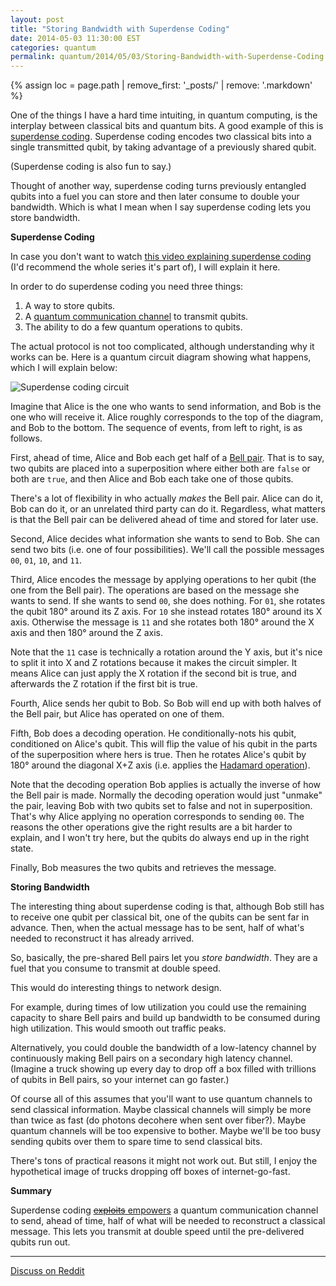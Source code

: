```yaml
---
layout: post
title: "Storing Bandwidth with Superdense Coding"
date: 2014-05-03 11:30:00 EST
categories: quantum
permalink: quantum/2014/05/03/Storing-Bandwidth-with-Superdense-Coding.html
---
```


{% assign loc = page.path | remove_first: '_posts/' | remove: '.markdown' %}

One of the things I have a hard time intuiting, in quantum computing, is the interplay between classical bits and quantum bits. A good example of this is [superdense coding](http://en.wikipedia.org/wiki/Superdense_coding). Superdense coding encodes two classical bits into a single transmitted qubit, by taking advantage of a previously shared qubit.

(Superdense coding is also fun to say.)

Thought of another way, superdense coding turns previously entangled qubits into a fuel you can store and then later consume to double your bandwidth. Which is what I mean when I say superdense coding lets you store bandwidth.

**Superdense Coding**

In case you don't want to watch [this video explaining superdense coding](http://www.youtube.com/watch?v=w5rCn593Dig) (I'd recommend the whole series it's part of), I will explain it here.

In order to do superdense coding you need three things:

1. A way to store qubits.
2. A [quantum communication channel](http://en.wikipedia.org/wiki/Quantum_channel) to transmit qubits.
3. The ability to do a few quantum operations to qubits.

The actual protocol is not too complicated, although understanding why it works can be. Here is a quantum circuit diagram showing what happens, which I will explain below:

<img style="max-width:100%;" alt="Superdense coding circuit" src="/assets/{{ loc }}/superdense-coding-circuit.png"/>

Imagine that Alice is the one who wants to send information, and Bob is the one who will receive it. Alice roughly corresponds to the top of the diagram, and Bob to the bottom. The sequence of events, from left to right, is as follows.

First, ahead of time, Alice and Bob each get half of a [Bell pair](http://en.wikipedia.org/wiki/Bell_state). That is to say, two qubits are placed into a superposition where either both are `false` or both are `true`, and then Alice and Bob each take one of those qubits.

There's a lot of flexibility in who actually *makes* the Bell pair. Alice can do it, Bob can do it, or an unrelated third party can do it. Regardless, what matters is that the Bell pair can be delivered ahead of time and stored for later use.

Second, Alice decides what information she wants to send to Bob. She can send two bits (i.e. one of four possibilities). We'll call the possible messages `00`, `01`, `10`, and `11`.

Third, Alice encodes the message by applying operations to her qubit (the one from the Bell pair). The operations are based on the message she wants to send. If she wants to send `00`, she does nothing. For `01`, she rotates the qubit 180° around its Z axis. For `10` she instead rotates 180° around its X axis. Otherwise the message is `11` and she rotates both 180° around the X axis and then 180° around the Z axis.

Note that the `11` case is technically a rotation around the Y axis, but it's nice to split it into X and Z rotations because it makes the circuit simpler. It means Alice can just apply the X rotation if the second bit is true, and afterwards the Z rotation if the first bit is true.

Fourth, Alice sends her qubit to Bob. So Bob will end up with both halves of the Bell pair, but Alice has operated on one of them.

Fifth, Bob does a decoding operation. He conditionally-nots his qubit, conditioned on Alice's qubit. This will flip the value of his qubit in the parts of the superposition where hers is true. Then he rotates Alice's qubit by 180° around the diagonal X+Z axis (i.e. applies the [Hadamard operation](http://en.wikipedia.org/wiki/Quantum_gate#Hadamard_gate)).

Note that the decoding operation Bob applies is actually the inverse of how the Bell pair is made. Normally the decoding operation would just "unmake" the pair, leaving Bob with two qubits set to false and not in superposition. That's why Alice applying no operation corresponds to sending `00`. The reasons the other operations give the right results are a bit harder to explain, and I won't try here, but the qubits do always end up in the right state.

Finally, Bob measures the two qubits and retrieves the message.

**Storing Bandwidth**

The interesting thing about superdense coding is that, although Bob still has to receive one qubit per classical bit, one of the qubits can be sent far in advance. Then, when the actual message has to be sent, half of what's needed to reconstruct it has already arrived.

So, basically, the pre-shared Bell pairs let you *store bandwidth*. They are a fuel that you consume to transmit at double speed.

This would do interesting things to network design.

For example, during times of low utilization you could use the remaining capacity to share Bell pairs and build up bandwidth to be consumed during high utilization. This would smooth out traffic peaks.

Alternatively, you could double the bandwidth of a low-latency channel by continuously making Bell pairs on a secondary high latency channel. (Imagine a truck showing up every day to drop off a box filled with trillions of qubits in Bell pairs, so your internet can go faster.)

Of course all of this assumes that you'll want to use quantum channels to send classical information. Maybe classical channels will simply be more than twice as fast (do photons decohere when sent over fiber?). Maybe quantum channels will be too expensive to bother. Maybe we'll be too busy sending qubits over them to spare time to send classical bits.

There's tons of practical reasons it might not work out. But still, I enjoy the hypothetical image of trucks dropping off boxes of internet-go-fast.

**Summary**

Superdense coding [<s>exploits</s> empowers](http://youtu.be/wkBPp9UovVU?t=8m29s) a quantum communication channel to send, ahead of time, half of what will be needed to reconstruct a classical message. This lets you transmit at double speed until the pre-delivered qubits run out.

---

[Discuss on Reddit](http://www.reddit.com/r/programming/comments/24n3iv/storing_bandwidth_with_superdense_coding/)
